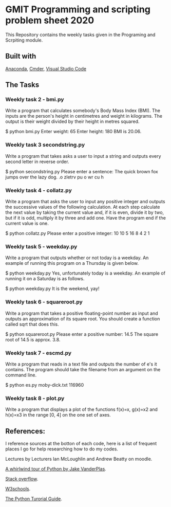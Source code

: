 # GMIT Programming and scripting problem sheet 2020

This Repository contains the weekly tasks given in the Programing and Scrpiting module.

## Built with

[Anaconda](https://www.anaconda.com/), 
[Cmder](https://cmder.net/), 
[Visual Studio Code](https://code.visualstudio.com/)


## The Tasks 

### Weekly task 2 - bmi.py

Write a program that calculates somebody's Body Mass Index (BMI). The inputs are the person's height in centimetres and weight in kilograms. The output is their weight divided by their height in metres squared.

$ python bmi.py
Enter weight: 65
Enter height: 180
BMI is 20.06.

### Weekly task 3 secondstring.py

Write a program that takes asks a user to input a string and outputs every second letter in reverse order.

$ python secondstring.py
Please enter a sentence: The quick brown fox jumps over the lazy dog.
.o zletrv pu o wr cu h

### Weekly task 4 - collatz.py

Write a program that asks the user to input any positive integer and outputs the successive values of the following calculation. At each step calculate the next value by taking the current value and, if it is even, divide it by two, but if it is odd, multiply it by three and add one. Have the program end if the current value is one.

$ python collatz.py
Please enter a positive integer: 10
10 5 16 8 4 2 1

### Weekly task 5 - weekday.py

Write a program that outputs whether or not today is a weekday. An example of running this program on a Thursday is given below.

$ python weekday.py
Yes, unfortunately today is a weekday.
An example of running it on a Saturday is as follows.

$ python weekday.py
It is the weekend, yay!


### Weekly task 6 - squareroot.py

Write a program that takes a positive floating-point number as input and outputs an approximation of its square root. You should create a function called sqrt that does this.

$ python squareroot.py
Please enter a positive number: 14.5
The square root of 14.5 is approx. 3.8.


### Weekly task 7 - escmd.py

Write a program that reads in a text file and outputs the number of e's it contains. The program should take the filename from an argument on the command line.

$ python es.py moby-dick.txt
116960

### Weekly task 8 - plot.py

Write a program that displays a plot of the functions 
f(x)=x, g(x)=x2 and h(x)=x3 in the range [0, 4] on the one set of axes.



## References:
I reference sources at the botton of each code, here is a list of frequent places I go for help researching how to do my codes. 

Lectures by Lecturers Ian McLoughlin and Andrew Beatty on moodle. 

[A whirlwind tour of Python by Jake VanderPlas](https://jakevdp.github.io/WhirlwindTourOfPython/). 

[Stack overflow](https://stackoverflow.com/).

[W3schools](https://www.w3schools.com/python/).

[The Python Turorial Guide](https://docs.python.org/3/tutorial/).







